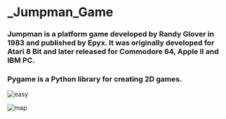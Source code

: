 # _Jumpman_Game

### Jumpman is a platform game developed by Randy Glover in 1983 and published by Epyx. It was originally developed for Atari 8 Bit and later released for Commodore 64, Apple II and IBM PC.

### Pygame is a Python library for creating 2D games.

![easy](https://user-images.githubusercontent.com/63414835/122977336-f2194280-d39d-11eb-9431-bd11be65788f.png)

![map](https://user-images.githubusercontent.com/63414835/122977440-1412c500-d39e-11eb-89de-0c4779a94711.png)

